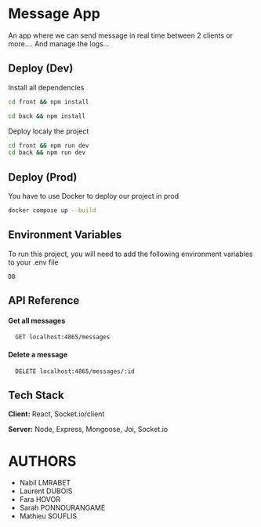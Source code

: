 # Message App
An app where we can send message in real time between 2 clients or more.... And manage the logs...
## Deploy (Dev)
Install all dependencies
```bash
cd front && npm install
```
```bash
cd back && npm install
```
Deploy localy the project
```bash
cd front && npm run dev
cd back && npm run dev
```
## Deploy (Prod)
You have to use Docker to deploy our project in prod
```bash
docker compose up --build
```    
## Environment Variables
To run this project, you will need to add the following environment variables to your .env file

`DB`

## API Reference
#### Get all messages
```http
  GET localhost:4865/messages
```
#### Delete a message
```http
  DELETE localhost:4865/messages/:id
```
## Tech Stack
**Client:** React, Socket.io/client

**Server:** Node, Express, Mongoose, Joi, Socket.io

# AUTHORS
- Nabil LMRABET
- Laurent DUBOIS
- Fara HOVOR
- Sarah PONNOURANGAME
- Mathieu SOUFLIS
